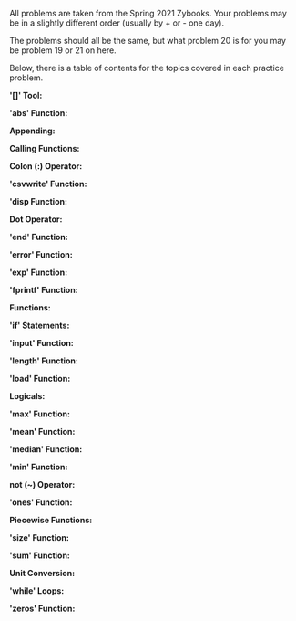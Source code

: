 All problems are taken from the Spring 2021 Zybooks. Your problems may be in a slightly different order (usually by + or - one day).

The problems should all be the same, but what problem 20 is for you may be problem 19 or 21 on here.

Below, there is a table of contents for the topics covered in each practice problem.

**'[]' Tool:**

**'abs' Function:**

**Appending:**

**Calling Functions:**

**Colon (:) Operator:**

**'csvwrite' Function:**

**'disp Function:**

**Dot Operator:**

**'end' Function:**

**'error' Function:**

**'exp' Function:**

**'fprintf' Function:**

**Functions:**

**'if' Statements:**

**'input' Function:**

**'length' Function:**

**'load' Function:**

**Logicals:**

**'max' Function:**

**'mean' Function:**

**'median' Function:**

**'min' Function:**

**not (~) Operator:**

**'ones' Function:**

**Piecewise Functions:**

**'size' Function:**

**'sum' Function:**

**Unit Conversion:**

**'while' Loops:**

**'zeros' Function:**


